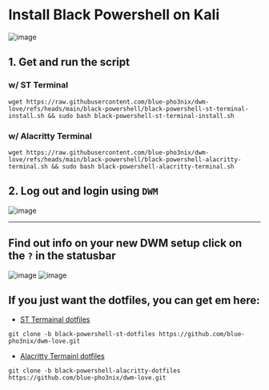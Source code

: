 # Install Black Powershell on Kali

![image](https://github.com/user-attachments/assets/b1c1bb27-52ed-4f30-a8c0-925f596df899)

## 1. Get and run the script

### w/ ST Terminal

```
wget https://raw.githubusercontent.com/blue-pho3nix/dwm-love/refs/heads/main/black-powershell/black-powershell-st-terminal-install.sh && sudo bash black-powershell-st-terminal-install.sh
```

### w/ Alacritty Terminal

```
wget https://raw.githubusercontent.com/blue-pho3nix/dwm-love/refs/heads/main/black-powershell/black-powershell-alacritty-terminal.sh && sudo bash black-powershell-alacritty-terminal.sh
```

## 2. Log out and login using `DWM`

![image](https://github.com/user-attachments/assets/962e46d6-903b-499b-a6b9-9ae2094cf3a4)

--- 

## Find out info on your new DWM setup click on the `?` in the statusbar

![image](https://github.com/user-attachments/assets/35a1a856-4789-4bf9-8c2c-8700093652b9)
![image](https://github.com/user-attachments/assets/f32bb50f-72d9-4749-b3c5-def740e9582c)

## If you just want the dotfiles, you can get em here:
- [ST Termainal dotfiles](https://github.com/blue-pho3nix/dwm-love/tree/black-powershell-st-dotfiles)

```
git clone -b black-powershell-st-dotfiles https://github.com/blue-pho3nix/dwm-love.git
```

- [Alacritty Termainl dotfiles](https://github.com/blue-pho3nix/dwm-love/tree/black-powershell-alacritty-dotfiles)

```
git clone -b black-powershell-alacritty-dotfiles https://github.com/blue-pho3nix/dwm-love.git
```
